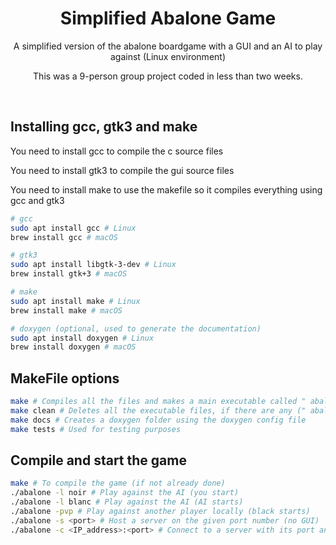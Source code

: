 <h1 align="center">Simplified Abalone Game</h1>
<p align="center">A simplified version of the abalone boardgame with a GUI and an AI to play against (Linux environment)</p>
<p align="center">This was a 9-person group project coded in less than two weeks.</p>
<br>

## Installing gcc, gtk3 and make
<p align="left">You need to install gcc to compile the c source files</p>
<p align="left">You need to install gtk3 to compile the gui source files</p>
<p align="left">You need to install make to use the makefile so it compiles everything using gcc and gtk3</p>

```bash
# gcc
sudo apt install gcc # Linux
brew install gcc # macOS

# gtk3
sudo apt install libgtk-3-dev # Linux
brew install gtk+3 # macOS

# make
sudo apt install make # Linux
brew install make # macOS

# doxygen (optional, used to generate the documentation)
sudo apt install doxygen # Linux
brew install doxygen # macOS
```
## MakeFile options

```bash
make # Compiles all the files and makes a main executable called " abalone ", then deletes all the useless compiled files
make clean # Deletes all the executable files, if there are any (" abalone " file included)
make docs # Creates a doxygen folder using the doxygen config file
make tests # Used for testing purposes
```

## Compile and start the game

```bash
make # To compile the game (if not already done)
./abalone -l noir # Play against the AI (you start)
./abalone -l blanc # Play against the AI (AI starts)
./abalone -pvp # Play against another player locally (black starts)
./abalone -s <port> # Host a server on the given port number (no GUI)
./abalone -c <IP_address>:<port> # Connect to a server with its port and IP address (no GUI)
```
